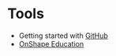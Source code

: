 # Tools
* Getting started with [GitHub](https://docs.github.com/en/get-started)
* [OnShape Education](https://www.onshape.com/en/education/)